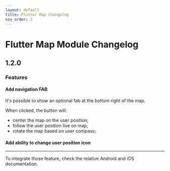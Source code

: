 ```yaml
---
layout: default
title: Flutter Map Changelog
nav_order: 2
---
```


# Flutter Map Module Changelog
## 1.2.0
### Features

#### Add navigation FAB

It's possible to show an optional fab at the bottom right of the map. 

When clicked, the button will:
  * center the map on the user position;
  * follow the user position live on map;
  * rotate the map based on user compass;


#### Add ability to change user position icon

___

To integrate those feature, check the relative Android and iOS documentation.
